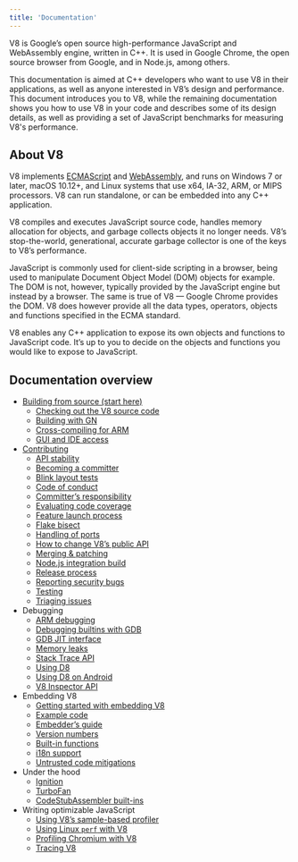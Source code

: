 ```yaml
---
title: 'Documentation'
---
```

V8 is Google’s open source high-performance JavaScript and WebAssembly engine, written in C++. It is used in Google Chrome, the open source browser from Google, and in Node.js, among others.

This documentation is aimed at C++ developers who want to use V8 in their applications, as well as anyone interested in V8’s design and performance. This document introduces you to V8, while the remaining documentation shows you how to use V8 in your code and describes some of its design details, as well as providing a set of JavaScript benchmarks for measuring V8's performance.

## About V8

V8 implements <a href="https://tc39.github.io/ecma262/">ECMAScript</a> and <a href="https://webassembly.github.io/spec/core/">WebAssembly</a>, and runs on Windows 7 or later, macOS 10.12+, and Linux systems that use x64, IA-32, ARM, or MIPS processors. V8 can run standalone, or can be embedded into any C++ application.

V8 compiles and executes JavaScript source code, handles memory allocation for objects, and garbage collects objects it no longer needs. V8’s stop-the-world, generational, accurate garbage collector is one of the keys to V8’s performance.

JavaScript is commonly used for client-side scripting in a browser, being used to manipulate Document Object Model (DOM) objects for example. The DOM is not, however, typically provided by the JavaScript engine but instead by a browser. The same is true of V8 — Google Chrome provides the DOM. V8 does however provide all the data types, operators, objects and functions specified in the ECMA standard.

V8 enables any C++ application to expose its own objects and functions to JavaScript code. It’s up to you to decide on the objects and functions you would like to expose to JavaScript.

## Documentation overview

- [Building from source (start here)](Building-from-Source)
    - [Checking out the V8 source code](/docs/source-code)
    - [Building with GN](Building-with-GN)
    - [Cross-compiling for ARM](Cross-compiling-for-ARM)
    - [GUI and IDE access](GUI-and-IDE-access)
- [Contributing](Contributing)
    - [API stability](API-stability)
    - [Becoming a committer](Becoming-a-committer)
    - [Blink layout tests](Blink-layout-tests)
    - [Code of conduct](Code-of-conduct)
    - [Committer’s responsibility](Committer's-responsibility)
    - [Evaluating code coverage](Evaluating-Code-Coverage)
    - [Feature launch process](Feature-Launch-Process)
    - [Flake bisect](Flake-bisect)
    - [Handling of ports](Handling-of-Ports)
    - [How to change V8’s public API](How-to-change-V8-public-API)
    - [Merging & patching](/docs/merging-patching)
    - [Node.js integration build](What-to-do-if-your-CL-broke-the-Node.js-integration-build)
    - [Release process](Release-Process)
    - [Reporting security bugs](Reporting-security-bugs)
    - [Testing](Testing)
    - [Triaging issues](Triaging-issues)
- Debugging
    - [ARM debugging](ARM-Debugging)
    - [Debugging builtins with GDB](Debugging-Builtins-with-GDB)
    - [GDB JIT interface](GDB-JIT-Interface)
    - [Memory leaks](Memory-Leaks)
    - [Stack Trace API](Stack-Trace-API)
    - [Using D8](Using-D8)
    - [Using D8 on Android](D8-on-Android)
    - [V8 Inspector API](Debugging-over-the-V8-Inspector-API)
- Embedding V8
    - [Getting started with embedding V8](Getting-Started-with-Embedding)
    - [Example code](Example-code)
    - [Embedder’s guide](Embedder's-Guide) <!-- TODO: how is this different from the getting started guide? -->
    - [Version numbers](Version-numbers)
    - [Built-in functions](Built-in-functions)
    - [i18n support](i18n-support)
    - [Untrusted code mitigations](Untrusted-code-mitigations)
- Under the hood
    - [Ignition](/docs/ignition)
    - [TurboFan](/docs/turbofan)
    - [CodeStubAssembler built-ins](/docs/csa-builtins)
- Writing optimizable JavaScript
    - [Using V8’s sample-based profiler](/docs/profiler)
    - [Using Linux `perf` with V8](/docs/linux-perf)
    - [Profiling Chromium with V8](/docs/profiling-chromium)
    - [Tracing V8](/docs/tracing)
